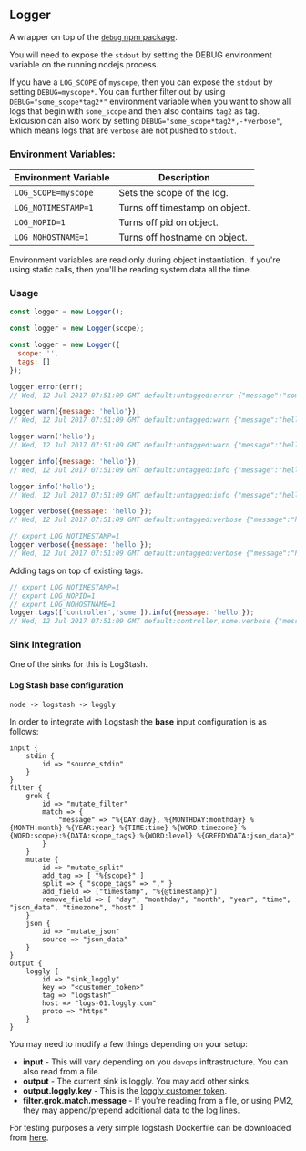 ## Logger

A wrapper on top of the [`debug` npm package](https://www.npmjs.com/package/debug). 

You will need to expose the `stdout` by setting the DEBUG environment variable on the running nodejs process. 

If you have a `LOG_SCOPE` of `myscope`, then you can expose the `stdout` by setting `DEBUG=myscope*`. You can further filter out by using `DEBUG="some_scope*tag2*"` environment variable when you want to show all logs that begin with `some_scope` and then also contains `tag2` as tag. Exlcusion can also work by setting `DEBUG="some_scope*tag2*,-*verbose"`, which means logs that are `verbose` are not pushed to `stdout`.

### Environment Variables:

Environment Variable | Description
--- | ---
`LOG_SCOPE=myscope` | Sets the scope of the log.
`LOG_NOTIMESTAMP=1` | Turns off timestamp on object.
`LOG_NOPID=1` | Turns off pid on object.
`LOG_NOHOSTNAME=1` | Turns off hostname on object.

Environment variables are read only during object instantiation. If you're using
static calls, then you'll be reading system data all the time.

### Usage

```js
const logger = new Logger();
```
```js
const logger = new Logger(scope);
```
```js
const logger = new Logger({
  scope: '',
  tags: []
});
```
```js
logger.error(err);
// Wed, 12 Jul 2017 07:51:09 GMT default:untagged:error {"message":"some error string","timestamp":"2017-07-12T08:54:49.393Z","pid":75589,"hostname":"web1.highoutput.io"}

logger.warn({message: 'hello'});
// Wed, 12 Jul 2017 07:51:09 GMT default:untagged:warn {"message":"hello","timestamp":"2017-07-12T08:54:49.393Z","pid":75589,"hostname":"web1.highoutput.io"}

logger.warn('hello');
// Wed, 12 Jul 2017 07:51:09 GMT default:untagged:warn {"message":"hello","timestamp":"2017-07-12T08:54:49.393Z","pid":75589,"hostname":"web1.highoutput.io"}

logger.info({message: 'hello'});
// Wed, 12 Jul 2017 07:51:09 GMT default:untagged:info {"message":"hello","timestamp":"2017-07-12T08:54:49.393Z","pid":75589,"hostname":"web1.highoutput.io"}

logger.info('hello');
// Wed, 12 Jul 2017 07:51:09 GMT default:untagged:info {"message":"hello","timestamp":"2017-07-12T08:54:49.393Z","pid":75589,"hostname":"web1.highoutput.io"}

logger.verbose({message: 'hello'});
// Wed, 12 Jul 2017 07:51:09 GMT default:untagged:verbose {"message":"hello","timestamp":"2017-07-12T08:54:49.393Z","pid":75589,"hostname":"web1.highoutput.io"}

// export LOG_NOTIMESTAMP=1
logger.verbose({message: 'hello'});
// Wed, 12 Jul 2017 07:51:09 GMT default:untagged:verbose {"message":"hello"}
```

Adding tags on top of existing tags.

```js
// export LOG_NOTIMESTAMP=1
// export LOG_NOPID=1
// export LOG_NOHOSTNAME=1
logger.tags(['controller','some']).info({message: 'hello'});
// Wed, 12 Jul 2017 07:51:09 GMT default:controller,some:verbose {"message":"hello"}
```

### Sink Integration

One of the sinks for this is LogStash.

#### Log Stash base configuration

```
node -> logstash -> loggly
```

In order to integrate with Logstash the **base** input configuration is as follows:

```
input {
    stdin {
        id => "source_stdin"
    }
}
filter {
    grok {
        id => "mutate_filter"
        match => {
            "message" => "%{DAY:day}, %{MONTHDAY:monthday} %{MONTH:month} %{YEAR:year} %{TIME:time} %{WORD:timezone} %{WORD:scope}:%{DATA:scope_tags}:%{WORD:level} %{GREEDYDATA:json_data}"
        }
    }
    mutate {
        id => "mutate_split"
        add_tag => [ "%{scope}" ]
        split => { "scope_tags" => "," }
        add_field => ["timestamp", "%{@timestamp}"]
        remove_field => [ "day", "monthday", "month", "year", "time", "json_data", "timezone", "host" ]
    }
    json {
        id => "mutate_json"
        source => "json_data"
    }
}
output {
    loggly {
        id => "sink_loggly"
        key => "<customer_token>"
        tag => "logstash"
        host => "logs-01.loggly.com"
        proto => "https"
    }
}
```

You may need to modify a few things depending on your setup:

* **input** - This will vary depending on you `devops` inftrastructure. You can also read from a file.
* **output** - The current sink is loggly. You may add other sinks.
* **output.loggly.key** - This is the [loggly customer token](https://www.loggly.com/docs/customer-token-authentication-token/).
* **filter.grok.match.message** - If you're reading from a file, or using PM2, they may append/prepend additional data to the log lines.

For testing purposes a very simple logstash Dockerfile can be downloaded from [here](https://hub.docker.com/r/bangonkali/docker-node/tags/).